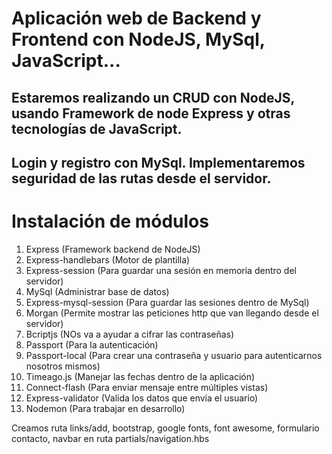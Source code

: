 #  Aplicación web de Backend y Frontend con NodeJS, MySql, JavaScript...

## Estaremos realizando un CRUD con NodeJS, usando Framework de node Express y otras tecnologías de JavaScript.
## Login y registro con MySql. Implementaremos seguridad de las rutas desde el servidor.


# Instalación de módulos

1. Express (Framework backend de NodeJS)
2. Express-handlebars (Motor de plantilla)
3. Express-session (Para guardar una sesión en memoria dentro del servidor)
4. MySql (Administrar base de datos)
5. Express-mysql-session (Para guardar las sesiones dentro de MySql)
6. Morgan (Permite mostrar las peticiones http que van llegando desde el servidor)
7. Bcriptjs (NOs va a ayudar a cifrar las contraseñas)
8. Passport (Para la autenticación)
9. Passport-local (Para crear una contraseña y usuario para autenticarnos nosotros mismos)
10. Timeago.js (Manejar las fechas dentro de la aplicación)
11. Connect-flash (Para enviar mensaje entre múltiples vistas)
12. Express-validator (Valida los datos que envía el usuario)
13. Nodemon (Para trabajar en desarrollo)

Creamos ruta links/add, bootstrap, google fonts, font awesome, formulario contacto, navbar en ruta partials/navigation.hbs
